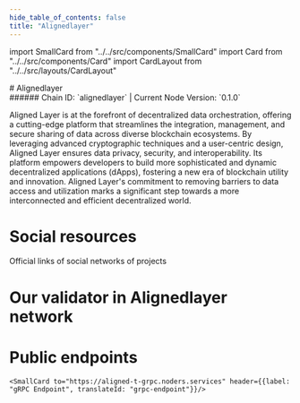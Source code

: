 ```yaml
---
hide_table_of_contents: false
title: "Alignedlayer"
---
```


import SmallCard from "../../src/components/SmallCard"
import Card from "../../src/components/Card"
import CardLayout from "../../src/layouts/CardLayout"

<div class="h1-with-icon icon-alignedlayer">
# Alignedlayer
</div>
###### Chain ID: `alignedlayer` | Current Node Version: `0.1.0`


Aligned Layer is at the forefront of decentralized data orchestration, offering a cutting-edge platform that streamlines the integration, management, and secure sharing of data across diverse blockchain ecosystems. By leveraging advanced cryptographic techniques and a user-centric design, Aligned Layer ensures data privacy, security, and interoperability. Its platform empowers developers to build more sophisticated and dynamic decentralized applications (dApps), fostering a new era of blockchain utility and innovation. Aligned Layer's commitment to removing barriers to data access and utilization marks a significant step towards a more interconnected and efficient decentralized world.

# Social resources
Official links of social networks of projects

<CardLayout autoFitEnabled={false}>
    <SmallCard to="https://alignedlayer.com/" header={{label: "Website", translateId: "social-telegram"}} iconPath="img/website-icon.svg"/>
    <SmallCard to="https://github.com/yetanotherco/aligned_layer" header={{label: "GitHub", translateId: "social-telegram"}} iconPath="img/github-icon.svg"/>
    <SmallCard to="https://discord.com/invite/teqX78VZUV" header={{label: "Discord", translateId: "social-telegram"}} iconPath="img/discord-icon.svg"/>
    <SmallCard to="https://twitter.com/alignedlayer" header={{label: "X", translateId: "social-telegram"}} iconPath="img/x-icon.svg"/>
    <SmallCard to="https://t.me/aligned_layer" header={{label: "Telegram", translateId: "social-telegram"}} iconPath="img/telegram-icon.svg"/>
</CardLayout>

# Our validator in Alignedlayer network

<CardLayout autoFitEnabled={true}>
    <Card
        to="https://testnet.alignedlayer.explorers.guru/validator/alignedvaloper1fu5vtujxarn3wuhhuqkz2dwd46feshdvt8frpr"
        header={{
            label: "[NODERS]TEAM",
            translateId: "development-setup",
        }}
        body={{
            label: "Trusted blockchain validator",
        }}
        iconPath="img/kotlin-icon.svg"
    />
</CardLayout>

# Public endpoints

<CardLayout autoFitEnabled={true}>
    <SmallCard to="https://aligned-t-rpc.noders.services" header={{label: "RPC Endpoint", translateId: "rpc-endpoint"}}/>
    <SmallCard to="https://aligned-t-api.noders.services" header={{label: "API Endpoint", translateId: "api-endpoint"}}/>
    
    <SmallCard to="https://aligned-t-grpc.noders.services" header={{label: "gRPC Endpoint", translateId: "grpc-endpoint"}}/>
</CardLayout>